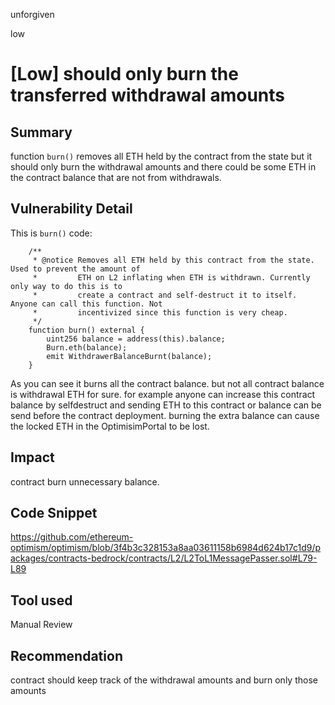 unforgiven

low

# [Low]  should only burn the transferred withdrawal amounts

## Summary
function `burn()` removes all ETH held by the contract from the state but it should only burn the withdrawal amounts and there could be some ETH in the contract balance that are not from withdrawals.

## Vulnerability Detail
This is `burn()` code:
```solidity
    /**
     * @notice Removes all ETH held by this contract from the state. Used to prevent the amount of
     *         ETH on L2 inflating when ETH is withdrawn. Currently only way to do this is to
     *         create a contract and self-destruct it to itself. Anyone can call this function. Not
     *         incentivized since this function is very cheap.
     */
    function burn() external {
        uint256 balance = address(this).balance;
        Burn.eth(balance);
        emit WithdrawerBalanceBurnt(balance);
    }
```
As you can see it burns all the contract balance. but not all contract balance is withdrawal ETH for sure. for example anyone can increase this contract balance by selfdestruct and sending ETH to this contract or balance can be send before the contract deployment. burning the extra balance can cause the locked ETH in the OptimisimPortal to be lost.

## Impact
contract burn unnecessary balance.

## Code Snippet
https://github.com/ethereum-optimism/optimism/blob/3f4b3c328153a8aa03611158b6984d624b17c1d9/packages/contracts-bedrock/contracts/L2/L2ToL1MessagePasser.sol#L79-L89

## Tool used
Manual Review

## Recommendation
contract should keep track of the withdrawal amounts and burn only those amounts